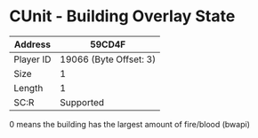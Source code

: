 
#  CUnit - Building Overlay State
Address   | 59CD4F
----------|-------------
Player ID | 19066 (Byte Offset: 3)
Size 	  | 1
Length 	  | 1
SC:R      | Supported

0 means the building has the largest amount of fire/blood (bwapi)
